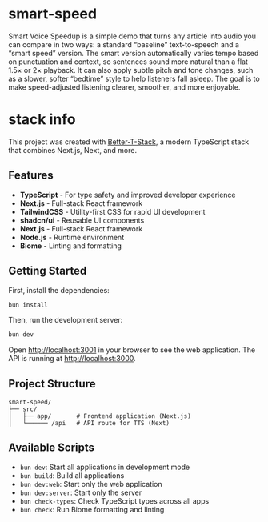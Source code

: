 # smart-speed

Smart Voice Speedup is a simple demo that turns any article into audio you can compare in two ways: a standard “baseline” text-to-speech and a “smart speed” version. The smart version automatically varies tempo based on punctuation and context, so sentences sound more natural than a flat 1.5× or 2× playback. It can also apply subtle pitch and tone changes, such as a slower, softer “bedtime” style to help listeners fall asleep. The goal is to make speed-adjusted listening clearer, smoother, and more enjoyable.

# stack info

This project was created with [Better-T-Stack](https://github.com/AmanVarshney01/create-better-t-stack), a modern TypeScript stack that combines Next.js, Next, and more.

## Features

- **TypeScript** - For type safety and improved developer experience
- **Next.js** - Full-stack React framework
- **TailwindCSS** - Utility-first CSS for rapid UI development
- **shadcn/ui** - Reusable UI components
- **Next.js** - Full-stack React framework
- **Node.js** - Runtime environment
- **Biome** - Linting and formatting

## Getting Started

First, install the dependencies:

```bash
bun install
```

Then, run the development server:

```bash
bun dev
```

Open [http://localhost:3001](http://localhost:3001) in your browser to see the web application.
The API is running at [http://localhost:3000](http://localhost:3000).

## Project Structure

```
smart-speed/
├── src/
│   ├── app/       # Frontend application (Next.js)
│   └────── /api   # API route for TTS (Next)
```

## Available Scripts

- `bun dev`: Start all applications in development mode
- `bun build`: Build all applications
- `bun dev:web`: Start only the web application
- `bun dev:server`: Start only the server
- `bun check-types`: Check TypeScript types across all apps
- `bun check`: Run Biome formatting and linting
